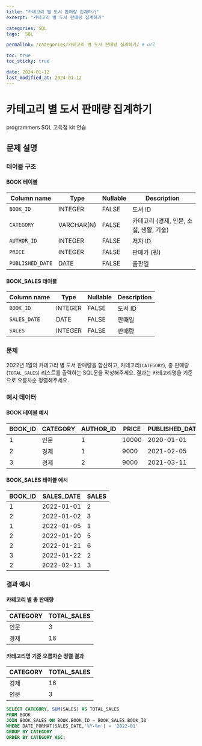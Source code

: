 ```yaml
---
title: "카테고리 별 도서 판매량 집계하기"
excerpt: "카테고리 별 도서 판매량 집계하기"

categories: SQL
tags:  SQL

permalink: /categories/카테고리 별 도서 판매량 집계하기/ # url

toc: true
toc_sticky: true

date: 2024-01-12
last_modified_at: 2024-01-12
---
```


# 카테고리 별 도서 판매량 집계하기

programmers SQL 고득점 kit 연습

## 문제 설명

### 테이블 구조

#### BOOK 테이블

| Column name     | Type        | Nullable | Description  |
|-----------------|-------------|----------|--------------|
| `BOOK_ID`       | INTEGER     | FALSE    | 도서 ID      |
| `CATEGORY`      | VARCHAR(N)  | FALSE    | 카테고리 (경제, 인문, 소설, 생활, 기술) |
| `AUTHOR_ID`     | INTEGER     | FALSE    | 저자 ID      |
| `PRICE`         | INTEGER     | FALSE    | 판매가 (원)  |
| `PUBLISHED_DATE`| DATE        | FALSE    | 출판일       |

#### BOOK_SALES 테이블

| Column name | Type    | Nullable | Description  |
|-------------|---------|----------|--------------|
| `BOOK_ID`   | INTEGER | FALSE    | 도서 ID      |
| `SALES_DATE`| DATE    | FALSE    | 판매일       |
| `SALES`     | INTEGER | FALSE    | 판매량       |

### 문제

2022년 1월의 카테고리 별 도서 판매량을 합산하고, 카테고리(`CATEGORY`), 총 판매량(`TOTAL_SALES`) 리스트를 출력하는 SQL문을 작성해주세요. 결과는 카테고리명을 기준으로 오름차순 정렬해주세요.

### 예시 데이터

#### BOOK 테이블 예시

| BOOK_ID | CATEGORY | AUTHOR_ID | PRICE | PUBLISHED_DATE |
|---------|----------|-----------|-------|----------------|
| 1       | 인문     | 1         | 10000 | 2020-01-01     |
| 2       | 경제     | 1         | 9000  | 2021-02-05     |
| 3       | 경제     | 2         | 9000  | 2021-03-11     |

#### BOOK_SALES 테이블 예시

| BOOK_ID | SALES_DATE | SALES |
|---------|------------|-------|
| 1       | 2022-01-01 | 2     |
| 2       | 2022-01-02 | 3     |
| 1       | 2022-01-05 | 1     |
| 2       | 2022-01-20 | 5     |
| 2       | 2022-01-21 | 6     |
| 3       | 2022-01-22 | 2     |
| 2       | 2022-02-11 | 3     |

### 결과 예시

#### 카테고리 별 총 판매량

| CATEGORY | TOTAL_SALES |
|----------|-------------|
| 인문     | 3           |
| 경제     | 16          |

#### 카테고리명 기준 오름차순 정렬 결과

| CATEGORY | TOTAL_SALES |
|----------|-------------|
| 경제     | 16          |
| 인문     | 3           |

```sql
SELECT CATEGORY, SUM(SALES) AS TOTAL_SALES
FROM BOOK 
JOIN BOOK_SALES ON BOOK.BOOK_ID = BOOK_SALES.BOOK_ID
WHERE DATE_FORMAT(SALES_DATE,'%Y-%m') = '2022-01'
GROUP BY CATEGORY
ORDER BY CATEGORY ASC;
```
